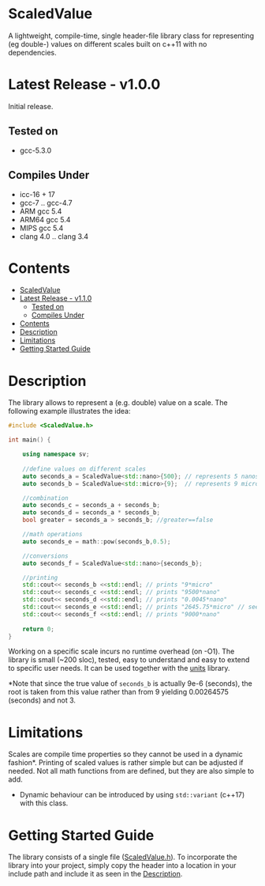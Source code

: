# ScaledValue
A lightweight, compile-time, single header-file library class for representing (eg double-) values on different scales built on c++11 with no dependencies.


# Latest Release - v1.0.0

Initial release.

## Tested on
 - gcc-5.3.0

## Compiles Under
 - icc-16 + 17
 - gcc-7 .. gcc-4.7
 - ARM gcc 5.4
 - ARM64 gcc 5.4
 - MIPS gcc 5.4
 - clang 4.0 .. clang 3.4
 
# Contents
- [ScaledValue](#scaledvalue)
- [Latest Release - v1.1.0](#latest-release---v100)
  - [Tested on](#tested-on)
  - [Compiles Under](#compiles-under)
- [Contents](#contents)
- [Description](#description)
- [Limitations](#limitations)
- [Getting Started Guide](#getting-started-guide)


# Description

The library allows to represent a (e.g. double) value on a scale. The following example illustrates the idea: 


```cpp
#include <ScaledValue.h>

int main() {

    using namespace sv;
    
    //define values on different scales
    auto seconds_a = ScaledValue<std::nano>{500}; // represents 5 nanoseconds
    auto seconds_b = ScaledValue<std::micro>{9};  // represents 9 microseconds

    //combination
    auto seconds_c = seconds_a + seconds_b;
    auto seconds_d = seconds_a * seconds_b;
    bool greater = seconds_a > seconds_b; //greater==false

    //math operations
    auto seconds_e = math::pow(seconds_b,0.5); 

    //conversions
    auto seconds_f = ScaledValue<std::nano>{seconds_b};

    //printing
    std::cout<< seconds_b <<std::endl; // prints "9*micro"
    std::cout<< seconds_c <<std::endl; // prints "9500*nano"
    std::cout<< seconds_d <<std::endl; // prints "0.0045*nano"
    std::cout<< seconds_e <<std::endl; // prints "2645.75*micro" // see *
    std::cout<< seconds_f <<std::endl; // prints "9000*nano"
    
    return 0;
}
```

Working on a specific scale incurs no runtime overhead (on -O1). The library is small (~200 sloc), tested, easy to understand and easy to extend to specific user needs. It can be used together with the [units](https://github.com/tonypilz/units) library.

*Note that since the true value of `seconds_b` is actually 9e-6 (seconds), the root is taken from this value rather than from 9 yielding 0.00264575 (seconds) and not 3.

# Limitations
Scales are compile time properties so they cannot be used in a dynamic fashion*. Printing of scaled values is rather simple but can be adjusted if needed. Not all math functions from <cmath> are defined, but they are also simple to add.

* Dynamic behaviour can be introduced by using `std::variant` (c++17) with this class.

# Getting Started Guide
The library consists of a single file ([ScaledValue.h](include/ScaledValue.h)). To incorporate the library into your project, simply copy the header into a location in your include path and include it as seen in the [Description](#description).

